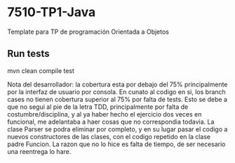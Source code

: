 # 7510-TP1-Java
Template para TP de programación Orientada a Objetos

## Run tests
mvn clean compile test

Nota del desarrollador: la cobertura esta por debajo del 75% principalmente por la interfaz de usuario por consola. En cunato al codigo en si, los branch cases no tienen cobertura superior al 75% por falta de tests. Esto se debe a que no segui al pie de la letra TDD, principalmente por falta de costumbre/disciplina, y al ya haber hecho el ejercicio dos veces en funcional, me adelantaba a haer cosas que no correspondia todavia.
	La clase Parser se podra eliminar por completo, y en su lugar pasar el codigo a nuevos constructores de las clases, con el codigo repetido en la clase padre Funcion. La razon que no lo hice es falta de tiempo, de ser necesario una reentrega lo hare.


